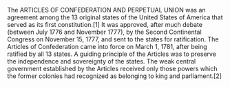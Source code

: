 The ARTICLES OF CONFEDERATION AND PERPETUAL UNION was an agreement among the 13 original states of the United States of America that served as its first constitution.[1] It was approved, after much debate (between July 1776 and November 1777), by the Second Continental Congress on November 15, 1777, and sent to the states for ratification. The Articles of Confederation came into force on March 1, 1781, after being ratified by all 13 states. A guiding principle of the Articles was to preserve the independence and sovereignty of the states. The weak central government established by the Articles received only those powers which the former colonies had recognized as belonging to king and parliament.[2]
